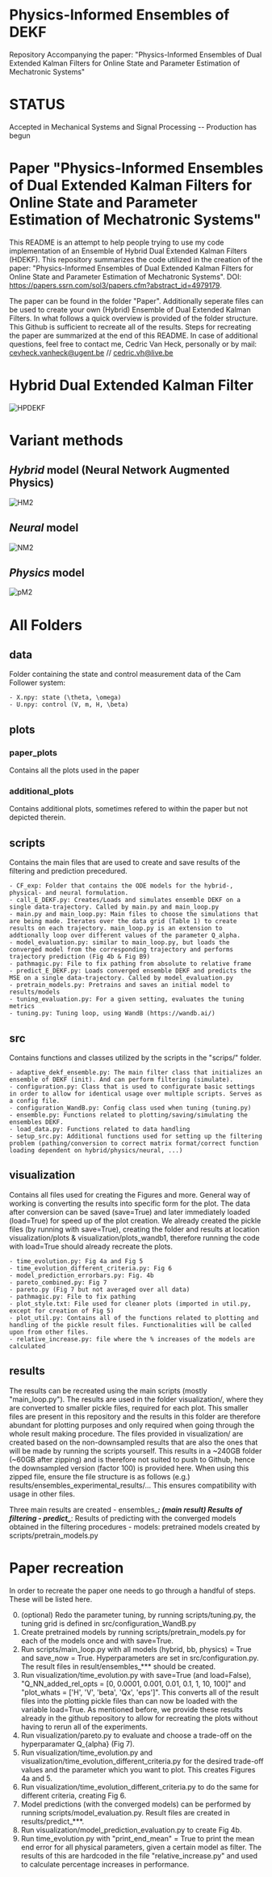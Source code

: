 # Physics-Informed Ensembles of DEKF
Repository Accompanying the paper: "Physics-Informed Ensembles of Dual Extended Kalman Filters for Online State and Parameter Estimation of Mechatronic Systems"

# STATUS
Accepted in Mechanical Systems and Signal Processing -- Production has begun

# Paper "Physics-Informed Ensembles of Dual Extended Kalman Filters for Online State and Parameter Estimation of Mechatronic Systems"

This README is an attempt to help people trying to use my code implementation of an Ensemble of Hybrid Dual Extended Kalman Filters (HDEKF). This repository summarizes the code utilized in the creation of the paper: "Physics-Informed Ensembles of Dual Extended Kalman Filters for Online State and Parameter Estimation of Mechatronic Systems".
DOI: https://papers.ssrn.com/sol3/papers.cfm?abstract_id=4979179. 

The paper can be found in the folder "Paper". Additionally seperate files can be used to create your own (Hybrid) Ensemble of Dual Extended Kalman Filters.
In what follows a quick overview is provided of the folder structure. This Github is sufficient to recreate all of the results. Steps for recreating the paper are summarized at the end of this README. In case of additional questions, feel free to contact me, Cedric Van Heck, personally or by mail: cevheck.vanheck@ugent.be // cedric.vh@live.be


# Hybrid Dual Extended Kalman Filter
![HPDEKF](https://github.ugent.be/storage/user/8654/files/699e4e54-4d18-49e6-874a-1c77417f0d32)

# Variant methods
## _Hybrid_ model (Neural Network Augmented Physics)
![HM2](https://github.ugent.be/storage/user/8654/files/b8461070-460f-4829-bd47-e3abb124f22b)

## _Neural_ model
![NM2](https://github.ugent.be/storage/user/8654/files/133f0e82-ac06-42df-9b7e-99a5a13cc30e)

## _Physics_ model
![pM2](https://github.ugent.be/storage/user/8654/files/e102d2e5-adfd-414b-a665-83e42c219a1b)

# All Folders

## data
Folder containing the state and control measurement data of the Cam Follower system:

	- X.npy: state (\theta, \omega)
	- U.npy: control (V, m, H, \beta)


## plots
### paper_plots
Contains all the plots used in the paper

### additional_plots
Contains additional plots, sometimes refered to within the paper but not depicted therein.
## scripts
Contains the main files that are used to create and save results of the filtering and prediction precedured.

	- CF_exp: Folder that contains the ODE models for the hybrid-, physical- and neural formulation.
	- call_E_DEKF.py: Creates/Loads and simulates ensemble DEKF on a single data-trajectory. Called by main.py and main_loop.py
	- main.py and main_loop.py: Main files to choose the simulations that are being made. Iterates over the data grid (Table 1) to create results on each trajectory. main_loop.py is an extension to addtionally loop over different values of the parameter Q_alpha.
	- model_evaluation.py: similar to main_loop.py, but loads the converged model from the corresponding trajectory and performs trajectory prediction (Fig 4b & Fig B9)
	- pathmagic.py: File to fix pathing from absolute to relative frame
	- predict_E_DEKF.py: Loads converged ensemble DEKF and predicts the MSE on a single data-trajectory. Called by model_evaluation.py
	- pretrain_models.py: Pretrains and saves an initial model to results/models
	- tuning_evaluation.py: For a given setting, evaluates the tuning metrics
	- tuning.py: Tuning loop, using WandB (https://wandb.ai/)

## src
Contains functions and classes utilized by the scripts in the "scrips/" folder.

	- adaptive_dekf_ensemble.py: The main filter class that initializes an ensemble of DEKF (init). And can perform filtering (simulate).
	- configuration.py: Class that is used to configurate basic settings in order to allow for identical usage over multiple scripts. Serves as a config file. 
	- configuration_WandB.py: Config class used when tuning (tuning.py)
	- ensemble.py: Functions related to plotting/saving/simulating the ensembles DEKF.
	- load_data.py: Functions related to data handling
	- setup_src.py: Additional functions used for setting up the filtering problem (pathing/conversion to correct matrix format/correct function loading dependent on hybrid/physics/neural, ...)
	
## visualization
Contains all files used for creating the Figures and more. General way of working is converting the results into specific form for the plot. The data after conversion can be saved (save=True) and later immediately loaded (load=True) for speed up of the plot creation. We already created the pickle files (by running with save=True), creating the folder and results at location visualization/plots & visualization/plots_wandb1, therefore running the code with load=True should already recreate the plots.

	- time_evolution.py: Fig 4a and Fig 5
	- time_evolution_different_criteria.py: Fig 6
	- model_prediction_errorbars.py: Fig. 4b
	- pareto_combined.py: Fig 7
	- pareto.py (Fig 7 but not averaged over all data)
	- pathmagic.py: File to fix pathing
	- plot_style.txt: File used for cleaner plots (imported in util.py, except for creation of Fig 5)
	- plot_util.py: Contains all of the functions related to plotting and handling of the pickle result files. Functionalities will be called upon from other files.
	- relative_increase.py: file where the % increases of the models are calculated

## results
The results can be recreated using the main scripts (mostly "main_loop.py"). The results are used in the folder visualization/, where they are converted to smaller pickle files, required for each plot. This smaller files are present in this repository and the results in this folder are therefore abundant for plotting purposes and only required when going through the whole result making procedure. The files provided in visualization/ are created based on the non-downsampled results that are also the ones that will be made by running the scripts yourself. This results in a ~240GB folder (~60GB after zipping) and is therefore not suited to push to Github, hence the downsampled version (factor 100) is provided here. When using this zipped file, ensure the file structure is as follows (e.g.) results/ensembles_experimental_results/... This ensures compatibility with usage in other files. 

Three main results are created
	- ensembles_***: (main result) Results of filtering 
	- predict_***: Results of predicting with the converged models obtained in the filtering procedures
	- models: pretrained models created by scripts/pretrain_models.py

# Paper recreation
In order to recreate the paper one needs to go through a handful of steps. These will be listed here.

0. (optional) Redo the parameter tuning, by running scripts/tuning.py, the tuning grid is defined in src/configuration_WandB.py
1. Create pretrained models by running scripts/pretrain_models.py for each of the models once and with save=True.
2. Run scripts/main_loop.py with all models (hybrid, bb, physics) = True and save_now = True. Hyperparameters are set in src/configuration.py. The result files in result/ensembles_*** should be created.
3. Run visualization/time_evolution.py with save=True (and load=False), "Q_NN_added_rel_opts = [0, 0.0001, 0.001, 0.01, 0.1, 1, 10, 100]" and "plot_whats = ['H', 'V', 'beta', 'Qx', 'eps']". This converts all of the result files into the plotting pickle files than can now be loaded with the variable load=True. As mentioned before, we provide these results already in the github repository to allow for recreating the plots without having to rerun all of the experiments. 
4. Run visualization/pareto.py to evaluate and choose a trade-off on the hyperparamater Q_{alpha} (Fig 7). 
5. Run visualization/time_evolution.py and visualization/time_evolution_different_criteria.py for the desired trade-off values and the parameter which you want to plot. This creates Figures 4a and 5.
6. Run visualization/time_evolution_different_criteria.py to do the same for different criteria, creating Fig 6.
7. Model predictions (with the converged models) can be performed by running scripts/model_evaluation.py. Result files are created in results/predict_***.
8. Run visualization/model_prediction_evaluation.py to create Fig 4b.
9. Run time_evolution.py with "print_end_mean" = True to print the mean end error for all physical parameters, given a certain model as filter. The results of this are hardcoded in the file "relative_increase.py" and used to calculate percentage increases in performance.
